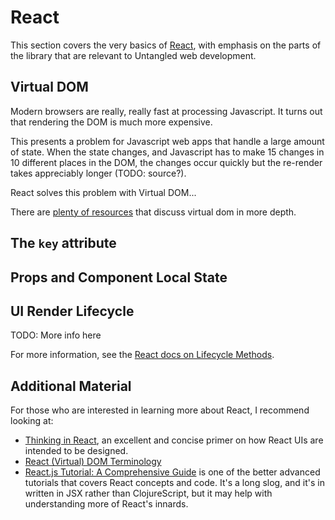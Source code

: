 # React

This section covers the very basics of [React](https://facebook.github.io/react/index.html), with emphasis on the
parts of the library that are relevant to Untangled web development.

## Virtual DOM

Modern browsers are really, really fast at processing Javascript. It turns out that rendering the DOM is much more
expensive.

This presents a problem for Javascript web apps that handle a large amount of state. When the state changes, and
Javascript has to make 15 changes in 10 different places in the DOM, the changes occur quickly but the re-render
takes appreciably longer (TODO: source?).

React solves this problem with Virtual DOM...

There are [plenty of resources](#more) that discuss virtual dom in more depth.

## The `key` attribute

## Props and Component Local State

## UI Render Lifecycle

TODO: More info here

For more information, see the [React docs on Lifecycle Methods](https://facebook.github.io/react/docs/component-specs.html#lifecycle-methods).

## <a name="more"></a>Additional Material

For those who are interested in learning more about React, I recommend looking at:

- [Thinking in React](https://facebook.github.io/react/docs/thinking-in-react.html), an excellent and concise primer on
how React UIs are intended to be designed.
- [React (Virtual) DOM Terminology](https://facebook.github.io/react/docs/glossary.html)
- [React.js Tutorial: A Comprehensive Guide](http://tylermcginnis.com/reactjs-tutorial-a-comprehensive-guide-to-building-apps-with-react/)
is one of the better advanced tutorials that covers React concepts and code. It's a long slog, and it's in written in
JSX rather than ClojureScript, but it may help with understanding more of React's innards.